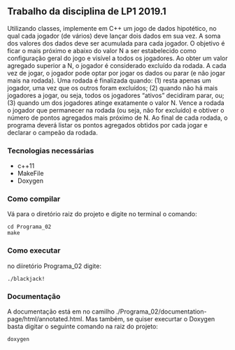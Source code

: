 ## Trabalho da disciplina de LP1 2019.1

Utilizando classes, implemente em C++ um jogo de dados hipotético, no qual cada
jogador (de vários) deve lançar dois dados em sua vez. A soma dos valores dos dados
deve ser acumulada para cada jogador. O objetivo é ficar o mais próximo e abaixo do
valor N a ser estabelecido como configuração geral do jogo e visível a todos os
jogadores. Ao obter um valor agregado superior a N, o jogador é considerado excluído
da rodada. A cada vez de jogar, o jogador pode optar por jogar os dados ou parar (e
não jogar mais na rodada). Uma rodada é finalizada quando: (1) resta apenas um
jogador, uma vez que os outros foram excluídos; (2) quando não há mais jogadores a
jogar, ou seja, todos os jogadores “ativos” decidiram parar, ou; (3) quando um dos
jogadores atinge exatamente o valor N. Vence a rodada o jogador que permanecer na
rodada (ou seja, não for excluído) e obtiver o número de pontos agregados mais
próximo de N. Ao final de cada rodada, o programa deverá listar os pontos agregados
obtidos por cada jogar e declarar o campeão da rodada.

### Tecnologias necessárias
- c++11
- MakeFile
- Doxygen
### Como compilar

Vá para o diretório raiz do projeto e digite no terminal o comando: 
```
cd Programa_02
make
```
### Como executar
no diiretório Programa_02 digite:
```
./blackjack!
```
### Documentação
A documentação está em no camilho ./Programa_02/documentation-page/html/annotated.html.
Mas também, se quiser execurtar o Doxygen basta digitar o seguinte comando na raiz do projeto:
```
doxygen
```
